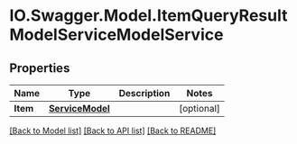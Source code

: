 # IO.Swagger.Model.ItemQueryResultModelServiceModelService
## Properties

Name | Type | Description | Notes
------------ | ------------- | ------------- | -------------
**Item** | [**ServiceModel**](ServiceModel.md) |  | [optional] 

[[Back to Model list]](../README.md#documentation-for-models) [[Back to API list]](../README.md#documentation-for-api-endpoints) [[Back to README]](../README.md)

